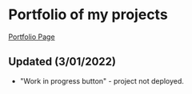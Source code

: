 # Portfolio of my projects  

[Portfolio Page](https://tonywang3571.github.io/Portfolio/)  

## Updated (3/01/2022)  
- "Work in progress button" - project not deployed.